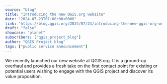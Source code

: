 ```yaml
---
source: "blog"
title: "Introducing the new QGIS.org website"
date: "2024-07-23T07:00:00+0000"
link: "https://blog.qgis.org/2024/07/23/introducing-the-new-qgis-org-website/"
draft: "false"
showcase: "planet"
subscribers: ["qgis_project_blog"]
author: "QGIS Project blog"
tags: ["public service announcement"]
---
```


We recently launched our new website at QGIS.org. It is a ground-up overhaul and provides a fresh take on the first contact point for existing or potential users wishing to engage with the QGIS project and discover its value proposition.
